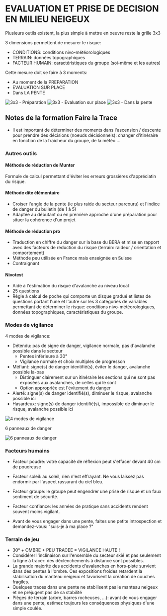 # EVALUATION ET PRISE DE DECISION EN MILIEU NEIGEUX

Plusieurs outils existent, la plus simple à mettre en oeuvre reste la grille 3x3

3 dimensions permettent de mesurer le risque:
* CONDITIONS: conditions nivo-météorologiques
* TERRAIN: données topographiques
* FACTEUR HUMAIN: caractéristiques du groupe (soi-même et les autres)

Cette mesure doit se faire à 3 moments:
* Au moment de la PREPARATION
* EVALUATION SUR PLACE
* Dans LA PENTE

![3x3 - Préparation](img/3x3preparation.png)
![3x3 - Evaluation sur place](img/3x3surplace.png)
![3x3 - Dans la pente](img/3x3lapente.png)

## Notes de la formation Faire la Trace

* Il est important de déterminer des moments dans l'ascension / descente pour prendre des décisions (noeuds décisionnels): changer d'itinéraire en fonction de la fraicheur du groupe, de la météo ...

### Autres outils

#### Méthode de réduction de Munter

Formule de calcul permettant d'éviter les erreurs grossières d'appréciatin du risque.

#### Méthode dite élémentaire

* Croiser l'angle de la pente (le plus raide du secteur parcouru) et l'indice de danger du bulletin (de 1 à 5)
* Adaptée au débutant ou en première approche d'une préparation pour situer la cohérence d'un projet

#### Méthode de réduction pro

* Traduction en chiffre du danger sur la base du BERA et mise en rapport avec des facteurs de réduction du risque (terrain: raideur / orientation et comportement)
* Méthode peu utilisée en France mais enseignée en Suisse
* Contraignant

#### Nivotest

* Aide à l'estimation du risque d'avalanche au niveau local
* 25 questions
* Règle à calcul de poche qui comporte un disque gradué et  listes de questions portant l'une et l'autre sur les 3 catégories de variables permettant de déterminer le risque: conditions nivo-météorologiques, données topographiques, caractéristiques du groupe.

### Modes de vigilance

4 modes de vigilance:
* Détendu: pas de signe de danger, vigilance normale, pas d'avalanche possible dans le secteur
  * Pentes inférieure à 30°
  * Vigilance normale et choix multiples de progresson
* Méfiant: signe(s) de danger identifié(s), éviter le danger, avalanche possible là-bas
  * Distinguer clairement sur un itinéraire les sections qui ne sont pas exposées aux avalanches, de celles qui le sont
  * Option appropriée est l'évitement du danger
* Alerté: signe(s) de danger identifié(s), diminuer le risque, avalanche possible ici
* Hasardeux: signe(s) de danger identifié(s), impossible de diminuer le risque, avalanche possible ici

![4 modes de vigilance](img/4modesvigilance.png)

6 panneaux de danger

![6 panneaux de danger](img/6panneauxdanger.png)

### Facteurs humains

* Facteur poudre: votre capacité de réflexion peut s'effacer devant 40 cm de poudreuse
* Facteur soleil: au soleil, rien n'est effrayant. Ne vous laissez pas endormir par l'aspect rassurant du ciel bleu.
* Facteur groupe: le groupe peut engendrer une prise de risque et un faux sentiment de sécurité.
* Facteur confiance: les années de pratique sans accidents rendent souvent moins vigilant.

* Avant de vous engager dans une pente, faites une petite introspection et demandez-vous: "suis-je à ma place ?"

### Terrain de jeu

* 30° + OMBRE + PEU TRACEE = VIGILANCE HAUTE !
* Considérer l'inclinaison sur l'ensemble du secteur skié et pas seulement la ligne à tracer: des déclenchements à distance sont possibles.
* La grande majorité des accidents d'avalanches en hors-piste survient dans des pentes à l'ombre. Ces expositions froides retardent la stabilisation du manteau neigeux et favorisent la création de couches fragiles.
* Quelques traces dans une pente ne stabilisent pas le manteau neigeux et ne préjugent pas de sa stabilité
* Pièges de terrain (arbre, barres rocheuses, ...): avant de vous engager dans une pente, estimez toujours les conséquences physiques d'une simple coulée.